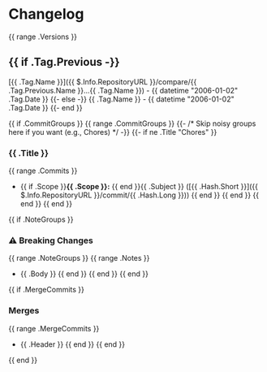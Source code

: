 # Changelog

{{ range .Versions }}
## {{ if .Tag.Previous -}}
[{{ .Tag.Name }}]({{ $.Info.RepositoryURL }}/compare/{{ .Tag.Previous.Name }}...{{ .Tag.Name }}) - {{ datetime "2006-01-02" .Tag.Date }}
{{- else -}}
{{ .Tag.Name }} - {{ datetime "2006-01-02" .Tag.Date }}
{{- end }}

{{ if .CommitGroups }}
{{ range .CommitGroups }}
{{- /* Skip noisy groups here if you want (e.g., Chores) */ -}}
{{- if ne .Title "Chores" }}
### {{ .Title }}
{{ range .Commits }}
- {{ if .Scope }}**{{ .Scope }}:** {{ end }}{{ .Subject }} ([{{ .Hash.Short }}]({{ $.Info.RepositoryURL }}/commit/{{ .Hash.Long }}))
  {{ end }}
  {{ end }}
  {{ end }}
  {{ end }}

{{ if .NoteGroups }}
### ⚠️ Breaking Changes
{{ range .NoteGroups }}
{{ range .Notes }}
- {{ .Body }}
  {{ end }}
  {{ end }}
  {{ end }}

{{ if .MergeCommits }}
### Merges
{{ range .MergeCommits }}
- {{ .Header }}
  {{ end }}
  {{ end }}

{{ end }}
